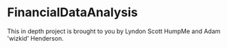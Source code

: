 # FinancialDataAnalysis
This in depth project is brought to you by Lyndon Scott HumpMe and Adam 'wizkid' Henderson.
